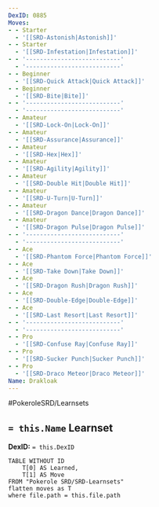 ```yaml
---
DexID: 0885
Moves:
- - Starter
  - '[[SRD-Astonish|Astonish]]'
- - Starter
  - '[[SRD-Infestation|Infestation]]'
- - '---------------------------'
  - '---------------------------'
- - Beginner
  - '[[SRD-Quick Attack|Quick Attack]]'
- - Beginner
  - '[[SRD-Bite|Bite]]'
- - '---------------------------'
  - '---------------------------'
- - Amateur
  - '[[SRD-Lock-On|Lock-On]]'
- - Amateur
  - '[[SRD-Assurance|Assurance]]'
- - Amateur
  - '[[SRD-Hex|Hex]]'
- - Amateur
  - '[[SRD-Agility|Agility]]'
- - Amateur
  - '[[SRD-Double Hit|Double Hit]]'
- - Amateur
  - '[[SRD-U-Turn|U-Turn]]'
- - Amateur
  - '[[SRD-Dragon Dance|Dragon Dance]]'
- - Amateur
  - '[[SRD-Dragon Pulse|Dragon Pulse]]'
- - '---------------------------'
  - '---------------------------'
- - Ace
  - '[[SRD-Phantom Force|Phantom Force]]'
- - Ace
  - '[[SRD-Take Down|Take Down]]'
- - Ace
  - '[[SRD-Dragon Rush|Dragon Rush]]'
- - Ace
  - '[[SRD-Double-Edge|Double-Edge]]'
- - Ace
  - '[[SRD-Last Resort|Last Resort]]'
- - '---------------------------'
  - '---------------------------'
- - Pro
  - '[[SRD-Confuse Ray|Confuse Ray]]'
- - Pro
  - '[[SRD-Sucker Punch|Sucker Punch]]'
- - Pro
  - '[[SRD-Draco Meteor|Draco Meteor]]'
Name: Drakloak
---
```


#PokeroleSRD/Learnsets

## `= this.Name` Learnset

**DexID:** `= this.DexID`

```dataview
TABLE WITHOUT ID
    T[0] AS Learned,
    T[1] AS Move
FROM "Pokerole SRD/SRD-Learnsets"
flatten moves as T
where file.path = this.file.path
```
